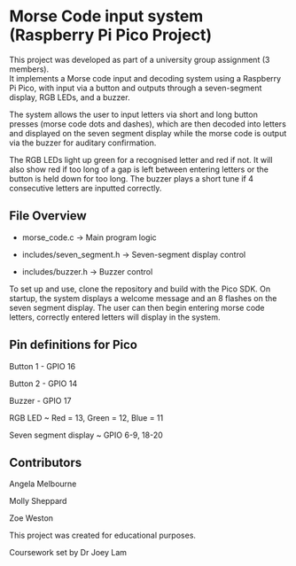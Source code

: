 # Morse Code input system (Raspberry Pi Pico Project)

This project was developed as part of a university group assignment (3 members).  
It implements a Morse code input and decoding system using a Raspberry Pi Pico, with input via a button and outputs through a seven-segment display, RGB LEDs, and a buzzer.  

The system allows the user to input letters via short and long button presses (morse code dots and dashes), which are then decoded into letters and displayed on the seven segment display while the morse code is output via the buzzer for auditary confirmation.

The RGB LEDs light up green for a recognised letter and red if not. It will also show red if too long of a gap is left between entering letters or the button is held down for too long. The buzzer plays a short tune if 4 consecutive letters are inputted correctly. 

## File Overview

- morse_code.c → Main program logic

- includes/seven_segment.h → Seven-segment display control

- includes/buzzer.h → Buzzer control

To set up and use, clone the repository and build with the Pico SDK.
On startup, the system displays a welcome message and an 8 flashes on the seven segment display. 
The user can then begin entering morse code letters, correctly entered letters will display in the system. 

## Pin definitions for Pico

Button 1 - GPIO 16

Button 2 - GPIO 14

Buzzer - GPIO 17

RGB LED ~ Red = 13, Green = 12, Blue = 11

Seven segment display ~ GPIO 6-9, 18-20

## Contributors 
Angela Melbourne

Molly Sheppard

Zoe Weston

This project was created for educational purposes.

Coursework set by Dr Joey Lam
